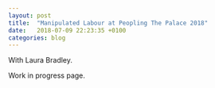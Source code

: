 ```yaml
---
layout: post
title:  "Manipulated Labour at Peopling The Palace 2018"
date:   2018-07-09 22:23:35 +0100
categories: blog
---
```


With Laura Bradley.

Work in progress page.